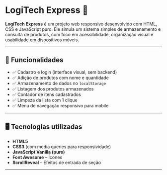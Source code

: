 # LogiTech Express 🚚

**LogiTech Express** é um projeto web responsivo desenvolvido com HTML, CSS e JavaScript puro. Ele simula um sistema simples de armazenamento e consulta de produtos, com foco em acessibilidade, organização visual e usabilidade em dispositivos móveis.

---

## 🔧 Funcionalidades

- ✅ Cadastro e login (interface visual, sem backend)
- ✅ Adição de produtos com nome e quantidade
- ✅ Armazenamento de dados no `localStorage`
- ✅ Listagem dos produtos armazenados
- ✅ Contador de itens cadastrados
- ✅ Limpeza da lista com 1 clique
- ✅ Menu de navegação responsivo para mobile

---

## 🖥️ Tecnologias utilizadas

- **HTML5**
- **CSS3** (com media queries para responsividade)
- **JavaScript Vanilla (puro)**
- **Font Awesome** – Ícones
- **ScrollReveal** – Efeitos de entrada de seção

---


